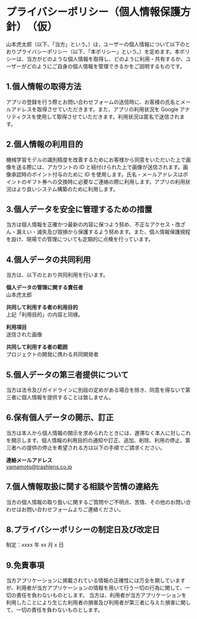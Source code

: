 # プライバシーポリシー（個人情報保護方針）　（仮）

山本虎太郎（以下、「当方」という。）は，ユーザーの個人情報について以下のとおりプライバシーポリシー（以下、「本ポリシー」という。）を定めます。本ポリシーは、当方がどのような個人情報を取得し、どのように利用・共有するか、ユーザーがどのようにご自身の個人情報を管理できるかをご説明するものです。

## 1.個人情報の取得方法　　

アプリの登録を行う際とお問い合わせフォームの送信時に、お客様の氏名とメールアドレスを取得させていただきます。また、アプリの利用状況を Google アナリティクスを使用して取得させていただきます。利用状況は匿名で送信されます。

## 2.個人情報の利用目的

機械学習モデルの識別精度を改善するためにお客様から同意をいただいた上で画像を送る際には、アカウントの ID と紐付けられた上で画像が送信されます。画像承認時のポイント付与のために ID を使用します。氏名・メールアドレスはポイントのギフト券への交換時に必要なご連絡の際に利用します。アプリの利用状況はより良いシステム構築のために利用します。

## 3.個人データを安全に管理するための措置

当方は個人情報を正確かつ最新の内容に保つよう努め、不正なアクセス・改ざん・漏えい・滅失及び毀損から保護するよう努めます。また、個人情報保護規程を設け、現場での管理についても定期的に点検を行っています。

## 4.個人データの共同利用

当方は、以下のとおり共同利用を行います。

**個人データの管理に関する責任者**  
山本虎太郎

**共同して利用する者の利用目的**  
上記「利用目的」の内容と同様。

**利用項目**  
送信された画像

**共同して利用する者の範囲**  
プロジェクトの開発に携わる共同開発者

## 5.個人データの第三者提供について

当方は法令及びガイドラインに別段の定めがある場合を除き、同意を得ないで第三者に個人情報を提供することは致しません。

## 6.保有個人データの開示、訂正

当方は本人から個人情報の開示を求められたときには、遅滞なく本人に対しこれを開示します。個人情報の利用目的の通知や訂正、追加、削除、利用の停止、第三者への提供の停止を希望される方は以下の手順でご請求ください。

**連絡メールアドレス**  
yamamoto@trashlens.co.jp

## 7.個人情報取扱に関する相談や苦情の連絡先

当方の個人情報の取り扱いに関するご質問やご不明点、苦情、その他のお問い合わせはお問い合わせフォームよりご連絡ください。

## 8.プライバシーポリシーの制定日及び改定日

制定：xxxx 年 xx 月 x 日

## 9.免責事項

当方アプリケーションに掲載されている情報の正確性には万全を期していますが、利用者が当方アプリケーションの情報を用いて行う一切の行為に関して、一切の責任を負わないものとします。
当方は、利用者が当方アプリケーションを利用したことにより生じた利用者の損害及び利用者が第三者に与えた損害に関して、一切の責任を負わないものとします。
